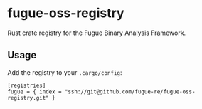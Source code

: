 # fugue-oss-registry

Rust crate registry for the Fugue Binary Analysis Framework.

## Usage

Add the registry to your `.cargo/config`:

```
[registries]
fugue = { index = "ssh://git@github.com/fugue-re/fugue-oss-registry.git" }
```

